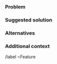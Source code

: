 <!-- Make sure that your title is descriptive! -->

### Problem

<!-- A clear and concise description of what the problem is. -->



### Suggested solution

<!-- A clear and concise description of what you want to happen. -->



### Alternatives

<!-- A clear and concise description of any alternative solutions or features you've considered. -->



### Additional context

<!-- If this is an RFC, this will be the place to propose ideas. -->

<!-- If there are things you know which might raise questions, either re-consider your implementation or
     describe why you've implemented things the way you did. E.g. if a non-expected behaviour is intentional -->

<!-- Remove this section if you don't have anything else to state. -->



/label ~Feature
